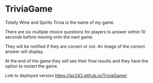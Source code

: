# TriviaGame

Totally Wine and Spirits Trivia is the name of my game.

There are six multiple choice questions for players to answer within 10 seconds before moving onto the next game.  

They will be notified if they are correct or not.  An image of the correct answer will display.

At the end of the game they will see their final results and they have the option to restart the game.

Link to deployed version  https://jpr243.github.io/TriviaGame/
